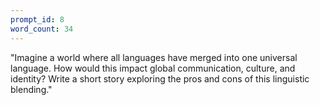 ```yaml
---
prompt_id: 8
word_count: 34
---
```


"Imagine a world where all languages have merged into one universal language. How would this impact global communication, culture, and identity? Write a short story exploring the pros and cons of this linguistic blending."
